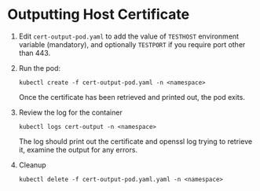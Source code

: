 # Outputting Host Certificate

1. Edit `cert-output-pod.yaml` to add the value of `TESTHOST` environment variable (mandatory), and optionally `TESTPORT` if you require port other than 443.

2. Run the pod:

    `kubectl create -f cert-output-pod.yaml -n <namespace>`

	Once the certificate has been retrieved and printed out, the pod exits.

3. Review the log for the container

	`kubectl logs cert-output -n <namespace>`

	The log should print out the certificate and openssl log trying to retrieve it, examine the output for any errors.

4. Cleanup

    `kubectl delete -f cert-output-pod.yaml.yaml -n <namespace>`

